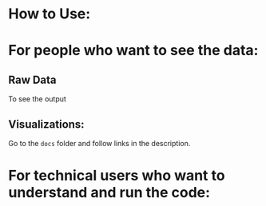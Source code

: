 # How to Use:

# For people who want to see the data:
## Raw Data
To see the output 

## Visualizations:
Go to the `docs` folder and follow links in the description.

# For technical users who want to understand and run the code:
